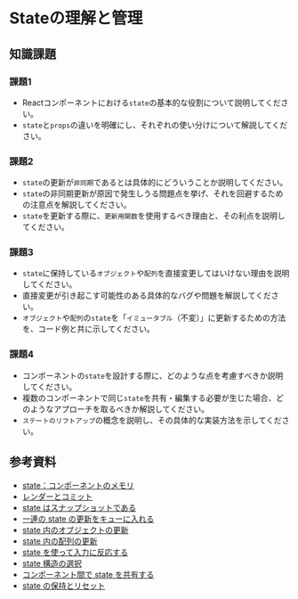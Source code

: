 # Stateの理解と管理

## 知識課題

### 課題1

- Reactコンポーネントにおける`state`の基本的な役割について説明してください。
- `state`と`props`の違いを明確にし、それぞれの使い分けについて解説してください。

### 課題2

- `state`の更新が`非同期`であるとは具体的にどういうことか説明してください。
- `state`の非同期更新が原因で発生しうる問題点を挙げ、それを回避するための注意点を解説してください。
- `state`を更新する際に、`更新用関数`を使用するべき理由と、その利点を説明してください。

### 課題3

- `state`に保持している`オブジェクト`や`配列`を直接変更してはいけない理由を説明してください。
- 直接変更が引き起こす可能性のある具体的なバグや問題を解説してください。
- `オブジェクト`や`配列`の`state`を「`イミュータブル`（不変）」に更新するための方法を、コード例と共に示してください。

### 課題4

- コンポーネントの`state`を設計する際に、どのような点を考慮すべきか説明してください。
- 複数のコンポーネントで同じ`state`を共有・編集する必要が生じた場合、どのようなアプローチを取るべきか解説してください。
- `ステートのリフトアップ`の概念を説明し、その具体的な実装方法を示してください。

## 参考資料

- [state：コンポーネントのメモリ](https://ja.react.dev/learn/state-a-components-memory)
- [レンダーとコミット](https://ja.react.dev/learn/render-and-commit)
- [state はスナップショットである](https://ja.react.dev/learn/state-as-a-snapshot)
- [一連の state の更新をキューに入れる](https://ja.react.dev/learn/queueing-a-series-of-state-updates)
- [state 内のオブジェクトの更新](https://ja.react.dev/learn/updating-objects-in-state)
- [state 内の配列の更新](https://ja.react.dev/learn/updating-arrays-in-state)
- [state を使って入力に反応する](https://ja.react.dev/learn/reacting-to-input-with-state)
- [state 構造の選択](https://ja.react.dev/learn/choosing-the-state-structure)
- [コンポーネント間で state を共有する](https://ja.react.dev/learn/sharing-state-between-components)
- [state の保持とリセット](https://ja.react.dev/learn/preserving-and-resetting-state)
